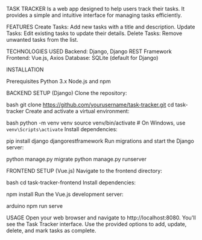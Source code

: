 TASK TRACKER
Is a web app designed to help users track their tasks. It provides a simple and intuitive interface for managing tasks efficiently.

FEATURES
Create Tasks: Add new tasks with a title and description.
Update Tasks: Edit existing tasks to update their details.
Delete Tasks: Remove unwanted tasks from the list.

TECHNOLOGIES USED
Backend: Django, Django REST Framework
Frontend: Vue.js, Axios
Database: SQLite (default for Django)

INSTALLATION

Prerequisites
Python 3.x
Node.js and npm

BACKEND SETUP (Django)
Clone the repository:

bash
git clone https://github.com/yourusername/task-tracker.git
cd task-tracker
Create and activate a virtual environment:

bash
python -m venv venv
source venv/bin/activate  # On Windows, use `venv\Scripts\activate`
Install dependencies:

pip install django djangorestframework
Run migrations and start the Django server:

python manage.py migrate
python manage.py runserver

FRONTEND SETUP (Vue.js)
Navigate to the frontend directory:

bash
cd task-tracker-frontend
Install dependencies:

npm install
Run the Vue.js development server:

arduino
npm run serve

USAGE
Open your web browser and navigate to http://localhost:8080.
You'll see the Task Tracker interface.
Use the provided options to add, update, delete, and mark tasks as complete.
